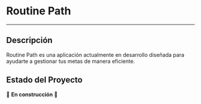 # Routine Path
---

## Descripción

Routine Path es una aplicación actualmente en desarrollo diseñada para ayudarte a gestionar tus metas de manera eficiente.

## Estado del Proyecto

🚧 **En construcción** 🚧
